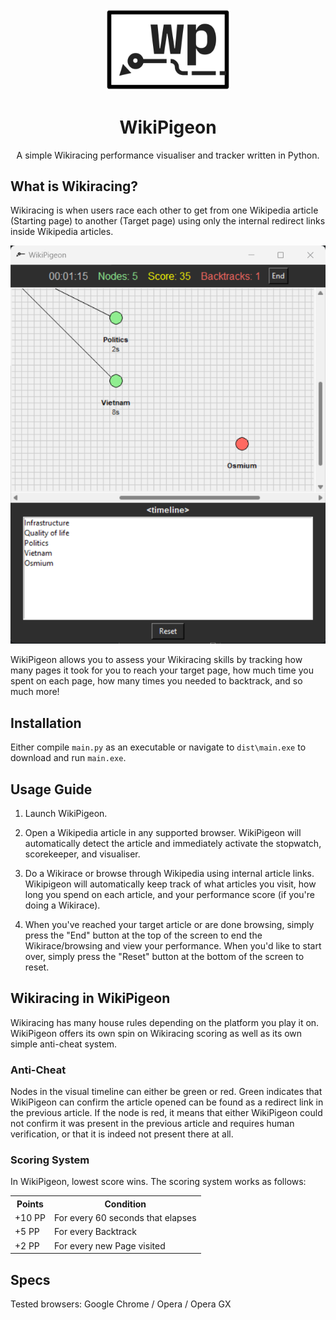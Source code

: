 <div align="center">
  <img src="assets/wikipigeon_full.png" alt="Logo" width="200">
  
  # WikiPigeon

  A simple Wikiracing performance visualiser and tracker written in Python.
</div>

## What is Wikiracing?

Wikiracing is when users race each other to get from one Wikipedia article (Starting page) to another (Target page) using only the internal redirect links inside Wikipedia articles.

<div align="center">
  
  <img src="assets/wikipigeon_ss.png" alt="Logo">
  
</div>

WikiPigeon allows you to assess your Wikiracing skills by tracking how many pages it took for you to reach your target page, how much time you spent on each page, how many times you needed to backtrack, and so much more! 

## Installation

Either compile ```main.py``` as an executable or navigate to ```dist\main.exe``` to download and run ```main.exe```.

## Usage Guide

1. Launch WikiPigeon.

2. Open a Wikipedia article in any supported browser. WikiPigeon will automatically detect the article and immediately activate the stopwatch, scorekeeper, and visualiser.

3. Do a Wikirace or browse through Wikipedia using internal article links. Wikipigeon will automatically keep track of what articles you visit, how long you spend on each article, and your performance score (if you're doing a Wikirace).

4. When you've reached your target article or are done browsing, simply press the "End" button at the top of the screen to end the Wikirace/browsing and view your performance. When you'd like to start over, simply press the "Reset" button at the bottom of the screen to reset.

## Wikiracing in WikiPigeon

Wikiracing has many house rules depending on the platform you play it on. WikiPigeon offers its own spin on Wikiracing scoring as well as its own simple anti-cheat system.

### Anti-Cheat

Nodes in the visual timeline can either be green or red. Green indicates that WikiPigeon can confirm the article opened can be found as a redirect link in the previous article. If the node is red, it means that either WikiPigeon could not confirm it was present in the previous article and requires human verification, or that it is indeed not present there at all.

### Scoring System

In WikiPigeon, lowest score wins. The scoring system works as follows:
<table>
  <tr>
    <th>Points</th>
    <th>Condition</th>
  </tr>
  <tr>
    <td>+10 PP</td>
    <td>For every 60 seconds that elapses</td>
  </tr>
  <tr>
    <td>+5 PP</td>
    <td>For every Backtrack</td>
  </tr>
  <tr>
    <td>+2 PP</td>
    <td>For every new Page visited</td>
  </tr>
</table>

## Specs
Tested browsers: Google Chrome / Opera / Opera GX







